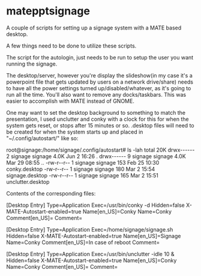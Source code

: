 # matepptsignage
A couple of scripts for setting up a signage system with a MATE based desktop.

A few things need to be done to utilize these scripts.

The script for the autologin, just needs to be run to setup the user you want running the signage.

The desktop/server, however you're display the slideshow(in my case it's a powerpoint file that gets updated by users on a network drive/share) needs to have all the power settings
turned up/disabled/whatever, as it's going to run all the time.  You'll also want to remove any docks/taskbars.  This was easier to accomplish with MATE instead of GNOME.

One may want to set the desktop background to something to match the presentation, I used unclutter and conky with a clock for this for when the system gets reset, or stops after
15 minutes or so.  .desktop files will need to be created for when the system starts up and placed in "~/.config/autostart/" like so:

root@signage:/home/signage/.config/autostart# ls -lah
total 20K
drwx------ 2 signage signage 4.0K Jun  2 16:26 .
drwx------ 9 signage signage 4.0K Mar 29 08:55 ..
-rw-r--r-- 1 signage signage  153 Feb 25 10:30 conky.desktop
-rw-r--r-- 1 signage signage  180 Mar  2 15:54 signage.desktop
-rw-r--r-- 1 signage signage  165 Mar  2 15:51 unclutter.desktop

Contents of the corresponding files:

[Desktop Entry]
Type=Application
Exec=/usr/bin/conky -d
Hidden=false
X-MATE-Autostart-enabled=true
Name[en_US]=Conky
Name=Conky
Comment[en_US]=
Comment=

[Desktop Entry]
Type=Application
Exec=/home/signage/signage.sh
Hidden=false
X-MATE-Autostart-enabled=true
Name[en_US]=Signage
Name=Conky
Comment[en_US]=In case of reboot
Comment=

[Desktop Entry]
Type=Application
Exec=/usr/bin/unclutter -idle 10 &
Hidden=false
X-MATE-Autostart-enabled=true
Name[en_US]=Conky
Name=Conky
Comment[en_US]=
Comment=

